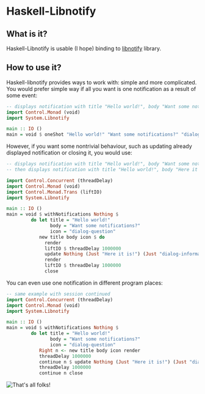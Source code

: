 Haskell-Libnotify
=========================

What is it?
-----------
Haskell-Libnotify is usable (I hope) binding to [libnotify][1] library.

 [1]: http://developer.gnome.org/libnotify/

How to use it?
--------------
Haskell-libnotify provides ways to work with: simple and more complicated.  
You would prefer simple way if all you want is one notification as a result of some event:

```haskell
-- displays notification with title "Hello world!", body "Want some notifications?", question icon and then exits.
import Control.Monad (void)
import System.Libnotify

main :: IO ()
main = void $ oneShot "Hello world!" "Want some notifications?" "dialog-question" Nothing
```

However, if you want some nontrivial behaviour, such as updating already displayed notification or closing it, you would use:

```haskell
-- displays notification with title "Hello world!", body "Want some notifications?", question icon for one second
-- then displays notification with title "Hello world!", body "Here it is!", information icon for one second and exits

import Control.Concurrent (threadDelay)
import Control.Monad (void)
import Control.Monad.Trans (liftIO)
import System.Libnotify

main :: IO ()
main = void $ withNotifications Nothing $
         do let title = "Hello world!"
                body = "Want some notifications?"
                icon = "dialog-question"
            new title body icon $ do
              render
              liftIO $ threadDelay 1000000
              update Nothing (Just "Here it is!") (Just "dialog-information")
              render
              liftIO $ threadDelay 1000000
              close
```

You can even use one notification in different program places:

```haskell
-- same example with session continued
import Control.Concurrent (threadDelay)
import Control.Monad (void)
import System.Libnotify

main :: IO ()
main = void $ withNotifications Nothing $
         do let title = "Hello world!"
                body = "Want some notifications?"
                icon = "dialog-question"
            Right n <- new title body icon render
            threadDelay 1000000
            continue n $ update Nothing (Just "Here it is!") (Just "dialog-information") >> render
            threadDelay 1000000
            continue n close
```

![That's all folks!](http://vsegda.budueba.com/img/b5646a36b80cedc99a2c5fee762d4347.jpg)
